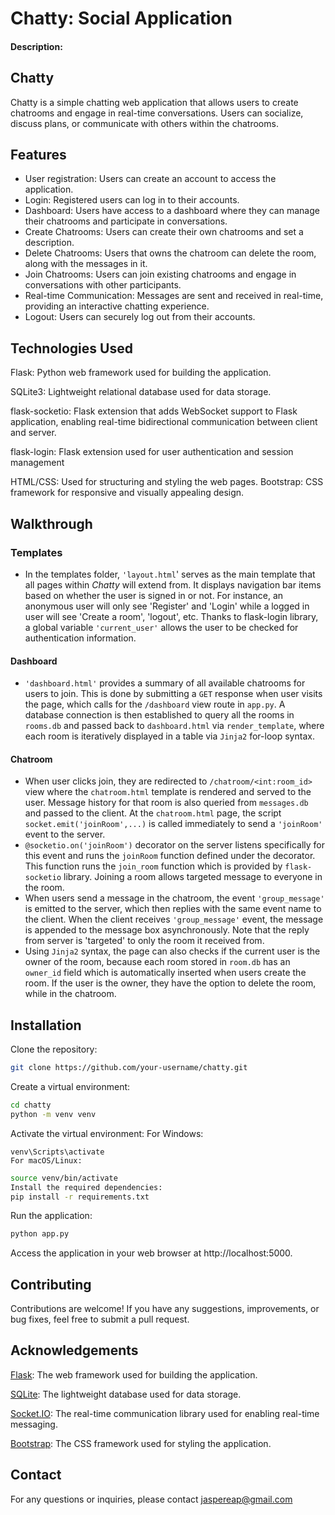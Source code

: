 # Chatty: Social Application
#### Description:
## Chatty
Chatty is a simple chatting web application that allows users to create chatrooms and engage in real-time conversations. Users can socialize, discuss plans, or communicate with others within the chatrooms.

## Features
- User registration: Users can create an account to access the application.
- Login: Registered users can log in to their accounts.
- Dashboard: Users have access to a dashboard where they can manage their chatrooms and participate in conversations.
- Create Chatrooms: Users can create their own chatrooms and set a description.
- Delete Chatrooms: Users that owns the chatroom can delete the room, along with the messages in it.
- Join Chatrooms: Users can join existing chatrooms and engage in conversations with other participants.
- Real-time Communication: Messages are sent and received in real-time, providing an interactive chatting experience.
- Logout: Users can securely log out from their accounts.
## Technologies Used
Flask: Python web framework used for building the application.

SQLite3: Lightweight relational database used for data storage.

flask-socketio: Flask extension that adds WebSocket support to Flask application, enabling real-time bidirectional communication between client and server.

flask-login: Flask extension used for user authentication and session management

HTML/CSS: Used for structuring and styling the web pages.
Bootstrap: CSS framework for responsive and visually appealing design.

## Walkthrough
### Templates
- In the templates folder, `'layout.html`' serves as the main template that all pages within *Chatty* will extend from. It displays navigation bar items based on whether the user is signed in or not. For instance, an anonymous user will only see 'Register' and 'Login' while a logged in user will see 'Create a room', 'logout', etc. Thanks to flask-login library, a global variable `'current_user'` allows the user to be checked for authentication information.

#### Dashboard
- `'dashboard.html'` provides a summary of all available chatrooms for users to join. This is done by submitting a `GET` response when user visits the page, which calls for the `/dashboard` view route in `app.py`. A database connection is then established to query all the rooms in `rooms.db` and passed back to `dashboard.html` via `render_template`, where each room is iteratively displayed in a table via `Jinja2` for-loop syntax.

#### Chatroom
- When user clicks join, they are redirected to `/chatroom/<int:room_id>` view where the `chatroom.html` template is rendered and served to the user. Message history for that room is also queried from `messages.db` and passed to the client. At the `chatroom.html` page, the script `socket.emit('joinRoom',...)` is called immediately to send a `'joinRoom'` event to the server.
- `@socketio.on('joinRoom')` decorator on the server listens specifically for this event and runs the `joinRoom` function defined under the decorator. This function runs the `join_room` function which is provided by `flask-socketio` library. Joining a room allows targeted message to everyone in the room.
- When users send a message in the chatroom, the event `'group_message'` is emitted to the server, which then replies with the same event name to the client. When the client receives `'group_message'` event, the message is appended to the message box asynchronously. Note that the reply from server is 'targeted' to only the room it received from.
- Using `Jinja2` syntax, the page can also checks if the current user is the owner of the room, because each room stored in `room.db` has an `owner_id` field which is automatically inserted when users create the room. If the user is the owner, they have the option to delete the room, while in the chatroom.

## Installation
Clone the repository:
```bash
git clone https://github.com/your-username/chatty.git
```
Create a virtual environment:
```bash
cd chatty
python -m venv venv
```
Activate the virtual environment:
For Windows:
```
venv\Scripts\activate
For macOS/Linux:
```
```bash
source venv/bin/activate
Install the required dependencies:
pip install -r requirements.txt
```
Run the application:
```python
python app.py
```
Access the application in your web browser at http://localhost:5000.

## Contributing
Contributions are welcome! If you have any suggestions, improvements, or bug fixes, feel free to submit a pull request.

## Acknowledgements
[Flask](https://flask.palletsprojects.com/en/2.3.x/): The web framework used for building the application.

[SQLite](https://www.sqlite.org/index.html): The lightweight database used for data storage.

[Socket.IO](https://socket.io/): The real-time communication library used for enabling real-time messaging.

[Bootstrap](https://getbootstrap.com/): The CSS framework used for styling the application.

## Contact
For any questions or inquiries, please contact jaspereap@gmail.com
